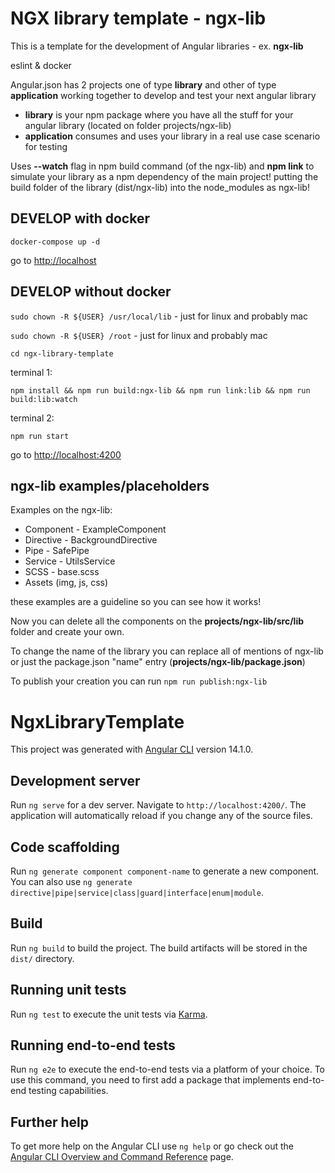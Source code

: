 # NGX library template - ngx-lib

This is a template for the development of Angular libraries - ex. **ngx-lib**

eslint & docker

Angular.json has 2 projects one of type **library** and other of type **application** working together to develop and test your next angular library

- **library** is your npm package where you have all the stuff for your angular library (located on folder projects/ngx-lib)
- **application** consumes and uses your library in a real use case scenario for testing

Uses **--watch** flag in npm build command (of the ngx-lib) and **npm link** to simulate your library as a npm dependency of the main project!
putting the build folder of the library (dist/ngx-lib) into the node_modules as ngx-lib!

## DEVELOP with docker

`docker-compose up -d`

go to <http://localhost>

## DEVELOP without docker

`sudo chown -R ${USER} /usr/local/lib` - just for linux and probably mac

`sudo chown -R ${USER} /root` - just for linux and probably mac

`cd ngx-library-template`

terminal 1:

`npm install && npm run build:ngx-lib && npm run link:lib && npm run build:lib:watch`

terminal 2:

`npm run start`

go to <http://localhost:4200>

## ngx-lib examples/placeholders

Examples on the ngx-lib:

- Component - ExampleComponent
- Directive - BackgroundDirective
- Pipe - SafePipe
- Service - UtilsService
- SCSS - base.scss
- Assets (img, js, css)

these examples are a guideline so you can see how it works!

Now you can delete all the components on the **projects/ngx-lib/src/lib** folder and create your own.

To change the name of the library you can replace all of mentions of ngx-lib or just the package.json "name" entry (**projects/ngx-lib/package.json**)

To publish your creation you can run `npm run publish:ngx-lib`

# NgxLibraryTemplate

This project was generated with [Angular CLI](https://github.com/angular/angular-cli) version 14.1.0.

## Development server

Run `ng serve` for a dev server. Navigate to `http://localhost:4200/`. The application will automatically reload if you change any of the source files.

## Code scaffolding

Run `ng generate component component-name` to generate a new component. You can also use `ng generate directive|pipe|service|class|guard|interface|enum|module`.

## Build

Run `ng build` to build the project. The build artifacts will be stored in the `dist/` directory.

## Running unit tests

Run `ng test` to execute the unit tests via [Karma](https://karma-runner.github.io).

## Running end-to-end tests

Run `ng e2e` to execute the end-to-end tests via a platform of your choice. To use this command, you need to first add a package that implements end-to-end testing capabilities.

## Further help

To get more help on the Angular CLI use `ng help` or go check out the [Angular CLI Overview and Command Reference](https://angular.io/cli) page.
